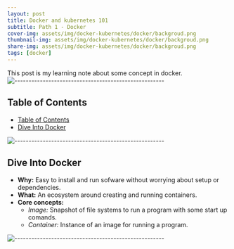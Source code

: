 ```yaml
---
layout: post
title: Docker and kubernetes 101 
subtitle: Path 1 - Docker
cover-img: assets/img/docker-kubernetes/docker/backgroud.png
thumbnail-img: assets/img/docker-kubernetes/docker/backgroud.png
share-img: assets/img/docker-kubernetes/docker/backgroud.png
tags: [docker]
---
```


This post is my learning note about some concept in docker. 
![-----------------------------------------------------](https://raw.githubusercontent.com/andreasbm/readme/master/assets/lines/rainbow.png)


## Table of Contents
- [Table of Contents](#table-of-contents)
- [Dive Into Docker](#dive-into-docker)

![-----------------------------------------------------](https://raw.githubusercontent.com/andreasbm/readme/master/assets/lines/rainbow.png)


## Dive Into Docker
- **Why:** Easy to install and run sofware without worrying about setup or dependencies.
- **What:** An ecosystem around creating and running containers.
- **Core concepts:**
  - *Image:* Snapshot of file systems to run a program with some start up comands.
  - *Container:* Instance of an image for running a program.

![-----------------------------------------------------](https://raw.githubusercontent.com/andreasbm/readme/master/assets/lines/rainbow.png)

<!-- ## Supervised learning

Supervised learning is used when we have a labeled dataset and want to predict the label of new, unseen data points. Some common supervised learning algorithms include:

- Linear regression
- Logistic regression
- Decision trees
- Random forests
- Support vector machines

![-----------------------------------------------------](https://raw.githubusercontent.com/andreasbm/readme/master/assets/lines/rainbow.png)

## Unsupervised learning

Unsupervised learning is used when we have an unlabeled dataset and want to find patterns or structure within the data. Some common unsupervised learning algorithms include:

- K-means clustering
- Hierarchical clustering
- Principal component analysis (PCA)
- Singular value decomposition (SVD)

![-----------------------------------------------------](https://raw.githubusercontent.com/andreasbm/readme/master/assets/lines/rainbow.png)

## Reinforcement learning

Reinforcement learning is used when an algorithm needs to learn by trial and error. The algorithm interacts with an environment and receives rewards or punishments based on its actions. Some common reinforcement learning algorithms include:

- Q-learning
- Deep reinforcement learning
- Policy gradients

![-----------------------------------------------------](https://raw.githubusercontent.com/andreasbm/readme/master/assets/lines/rainbow.png)

## Common algorithms

Here are some of the most commonly used machine learning algorithms:

| Algorithm | Type | Description |
|-----------|------|-------------|
| Linear regression | Supervised learning | Fits a linear equation to the data |
| Logistic regression | Supervised learning | Predicts the probability of a binary outcome |
| K-means clustering | Unsupervised learning | Divides data into clusters based on similarity |
| Decision trees | Supervised learning | Builds a tree to make predictions based on if-then rules |
| Random forests | Supervised learning | Builds multiple decision trees and combines their predictions |
| Support vector machines | Supervised learning | Finds a hyperplane that separates data into classes |

![-----------------------------------------------------](https://raw.githubusercontent.com/andreasbm/readme/master/assets/lines/rainbow.png)

## Evaluation metrics

When evaluating a machine learning model, we need to use metrics that reflect how well the model is performing. Some common evaluation metrics include:

- **Accuracy:** The percentage of correctly predicted data points.
- **Precision:** The percentage of true positives among all predicted positives.
- **Recall:** The percentage of true positives among all actual positives.
- **F1 score:** A combination of precision and recall.

![-----------------------------------------------------](https://raw.githubusercontent.com/andreasbm/readme/master/assets/lines/rainbow.png)

## Resource
1. [MDN](https://developer.mozilla.org/en-US/) -->